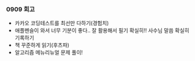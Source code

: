### 0909 회고

- 카카오 코딩테스트를 최선만 다하기(경험치)
- 애플펜슬이 와서 너무 기분이 좋다.. 잘 활용해서 필기 확실히!! 사수님 말씀 확실히 기록하기
- 책 꾸준하게 읽기(후츠파)
- 알고리즘 메뉴리뉴얼 문제 풀이!
